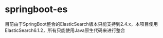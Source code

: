 # springboot-es
目前由于SpringBoot整合的ElasticSearch版本只能支持到2.4.x，本项目使用ElasticSearch6.1.2，所有只能使用Java原生代码来进行整合
